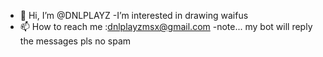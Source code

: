 - 👋 Hi, I’m @DNLPLAYZ
-I’m interested in drawing waifus
- 📫 How to reach me :dnlplayzmsx@gmail.com -note... my bot will reply the messages pls no spam

<!---
DNLPLAYZ/DNLPLAYZ is a ✨ special ✨ repository because its `README.md` (this file) appears on your GitHub profile.
You can click the Preview link to take a look at your changes.
--->
